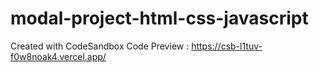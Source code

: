 # modal-project-html-css-javascript
Created with CodeSandbox
Code Preview : https://csb-l1tuv-f0w8noak4.vercel.app/
